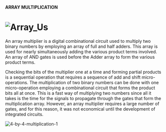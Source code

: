 **ARRAY MULTIPLICATION**

# ![Array_Us](https://github.com/panda12384/HDL/assets/160568759/9d1383f6-3d49-44b4-9bc6-c80a7f232ab1)


An array multiplier is a digital combinational circuit used to multiply two binary numbers by employing an array of full and half adders. This array is used for nearly simultaneously adding the various product terms involved. An array of AND gates is used before the Adder array to form the various product terms.

Checking the bits of the multiplier one at a time and forming partial products is a sequential operation that requires a sequence of add and shift micro-operations. The multiplication of two binary numbers can be done with one micro-operation employing a combinational circuit that forms the product bits all at once. This is a fast way of multiplying two numbers since all it takes is the time for the signals to propagate through the gates that form the multiplication array. However, an array multiplier requires a large number of gates, and for this reason, it was not economical until the development of integrated circuits.

![4-by-4-multiplication-1](https://github.com/panda12384/HDL/assets/160568759/07e2c89c-066f-43a7-9ede-e29250541cfd)
